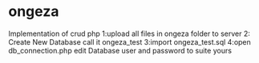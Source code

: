# ongeza
Implementation of crud php
1:upload all files in ongeza folder to server
2: Create New Database call it ongeza_test
3:import ongeza_test.sql
4:open db_connection.php edit  Database user and password to suite yours
